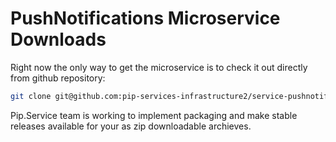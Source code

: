 # PushNotifications Microservice Downloads

Right now the only way to get the microservice is to check it out directly from github repository:

```bash
git clone git@github.com:pip-services-infrastructure2/service-pushnotifications-node.git
```

Pip.Service team is working to implement packaging and make stable releases available for your 
as zip downloadable archieves.